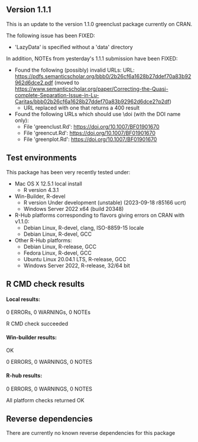 ## Version 1.1.1

This is an update to the version 1.1.0 greenclust package currently on CRAN.

The following issue has been FIXED:

*  'LazyData' is specified without a 'data' directory 

In addition, NOTEs from yesterday's 1.1.1 submission have been FIXED:

* Found the following (possibly) invalid URLs:
  URL: https://pdfs.semanticscholar.org/bbb0/2b26cf6a1628b27ddef70a83b92962d6dce2.pdf (moved to https://www.semanticscholar.org/paper/Correcting-the-Quasi-complete-Separation-Issue-in-Lu-Caritas/bbb02b26cf6a1628b27ddef70a83b92962d6dce2?p2df)
    * URL replaced with one that returns a 400 result
* Found the following URLs which should use \doi (with the DOI name only):
    * File 'greenclust.Rd': https://doi.org/10.1007/BF01901670
    * File 'greencut.Rd': https://doi.org/10.1007/BF01901670
    * File 'greenplot.Rd': https://doi.org/10.1007/BF01901670

## Test environments

This package has been very recently tested under:

* Mac OS X 12.5.1 local install
    * R version 4.3.1
* Win-Builder, R-devel
    * R version Under development (unstable) (2023-09-18 r85166 ucrt)
    * Windows Server 2022 x64 (build 20348)
* R-Hub platforms corresponding to flavors giving errors on CRAN with v1.1.0:
    * Debian Linux, R-devel, clang, ISO-8859-15 locale
    * Debian Linux, R-devel, GCC
* Other R-Hub platforms:
    * Debian Linux, R-release, GCC
    * Fedora Linux, R-devel, GCC
    * Ubuntu Linux 20.04.1 LTS, R-release, GCC
    * Windows Server 2022, R-release, 32/64 bit



## R CMD check results

#### Local results:

0 ERRORs, 0 WARNINGs, 0 NOTEs

R CMD check succeeded


#### Win-builder results:

OK

0 ERRORS, 0 WARNINGS, 0 NOTES


#### R-hub results:

0 ERRORS, 0 WARNINGS, 0 NOTES

All platform checks returned OK



## Reverse dependencies

There are currently no known reverse dependencies for this package
